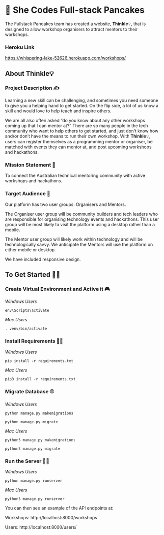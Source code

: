 # 🥞 She Codes Full-stack Pancakes 

The Fullstack Pancakes team has created a website, **Thinkle**💡, that is designed to allow workshop organisers to attract mentors to their workshops.
### Heroku Link
https://whispering-lake-52626.herokuapp.com/workshops/

## About Thinkle💡

### Project Description ✍
Learning a new skill can be challenging, and sometimes you need someone to give you a
helping hand to get started. On the flip side, a lot of us know a skill and would love to help
teach and inspire others.

We are all also often asked “do you know about any other workshops coming up that I can mentor at?” There are so many people in the tech
community who want to help others to get started, and just don't know how and/or don’t have the means to run their own workshop. 
With **Thinkle**💡, users can register themselves as a programming mentor or organiser, be matched with events they can mentor at, and post upcoming workshops and hackathons.

### Mission Statement 🦾
To connect the Australian technical mentoring community with active workshops and hackathons.

### Target Audience 🎯
Our platform has two user groups: Organisers and Mentors. 

The Organiser user group will be community builders and tech leaders who are responsible for organising technology events and hackathons. This user group will be most likely to visit the platform using a desktop rather than a mobile. 

The Mentor user group will likely work within technology and will be technologically savvy. We anticipate the Mentors will use the platform on either mobile or desktop. 

We have included responsive design.

## To Get Started 🐱‍🏍
### Create Virtual Environment and Active it 🎮
*Windows Users*

`env\Scripts\activate`

*Mac Users*

`. venv/bin/activate`
### Install Requirements 👩‍💻
*Windows Users*

`pip install -r requirements.txt`

*Mac Users*

`pip3 install -r requirements.txt`
### Migrate Database ⚾
*Windows Users*

`python manage.py makemigrations`

`python manage.py migrate`

*Mac Users*

`python3 manage.py makemigrations`

`python3 manage.py migrate`
### Run the Server 🏃‍♀️
*Windows Users*

`python manage.py runserver`

*Mac Users*

`python3 manage.py runserver`

You can then see an example of the API endpoints at:

Workshops: http://localhost:8000/workshops

Users: http://localhost:8000/users/

